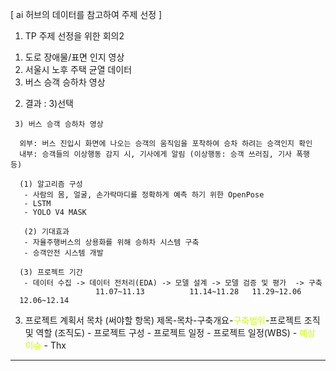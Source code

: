 [ ai 허브의 데이터를 참고하여 주제 선정 ]

1. TP 주제 선정을 위한 회의2
  1) 도로 장애물/표면 인지 영상
  2) 서울시 노후 주택 균열 데이터
  3) 버스 승객 승하차 영상

2. 결과 : 3)선택
```
 3) 버스 승객 승하차 영상
 
  외부: 버스 진입시 화면에 나오는 승객의 움직임을 포착하여 승차 하려는 승객인지 확인 
  내부: 승객들의 이상행동 감지 시, 기사에게 알림 (이상행동: 승객 쓰러짐, 기사 폭행 등)

  (1) 알고리즘 구성
   - 사람의 몸, 얼굴, 손가락마디를 정확하게 예측 하기 위한 OpenPose
   - LSTM
   - YOLO V4 MASK 

   (2) 기대효과
   - 자율주행버스의 상용화를 위해 승하차 시스템 구축
   - 승객안전 시스템 개발

  (3) 프로젝트 기간
   - 데이터 수집 -> 데이터 전처리(EDA) -> 모델 설계 -> 모델 검증 및 평가  -> 구축
                   11.07~11.13          11.14~11.28   11.29~12.06        12.06~12.14
```

3. 프로젝트 계획서 목차 (써야할 항목)
	제목-목차-구축개요-<span style="color: #CCFF00">구축범위</span>-프로젝트 조직 및 역할 (조직도) - 프로젝트 구성 - 프로젝트 일정 - 프로젝트 일정(WBS) - <span style="color: #CCFF00">예상 이슈</span> - Thx

***


